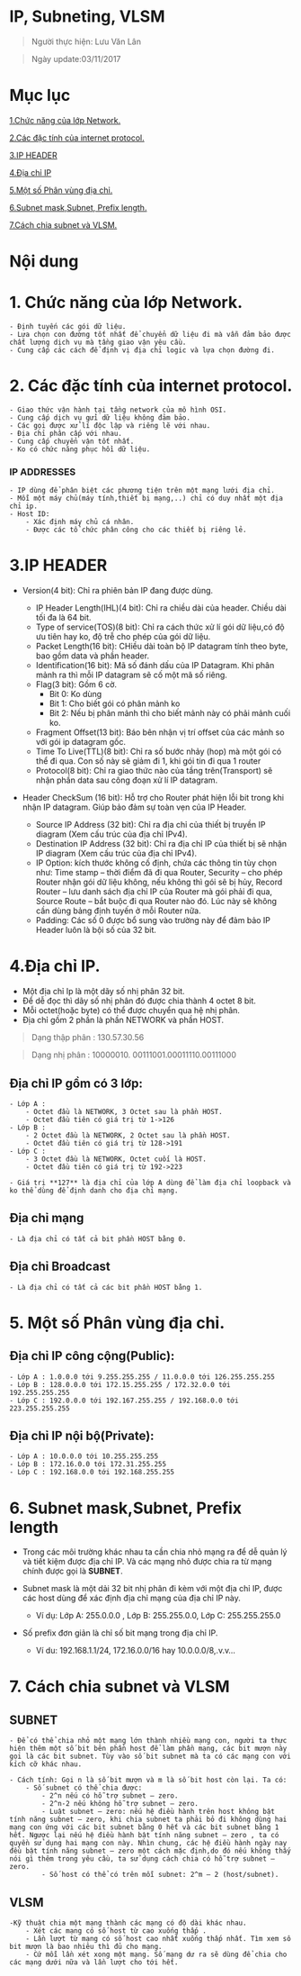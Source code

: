 # IP, Subneting, VLSM

>Người thực hiện: Lưu Văn Lân

>Ngày update:03/11/2017

# Mục lục

[1.Chức năng của lớp Network.](#1)

[2.Các đặc tính của internet protocol.](#2)

[3.IP HEADER](#3)

[4.Địa chỉ IP](#4)

[5.Một số Phân vùng địa chỉ.](#5)

[6.Subnet mask,Subnet, Prefix length.](#6)

[7.Cách chia subnet và VLSM.](#7)

# Nội dung

<a name="1"></a>
# 1. Chức năng của lớp Network.
	- Định tuyến các gói dữ liệu.
	- Lựa chọn con đường tốt nhất để chuyển dữ liệu đi mà vẫn đảm bảo được chất lượng dịch vụ mà tầng giao vận yêu cầu.
	- Cung cấp các cách để định vị địa chỉ logic và lựa chọn đường đi.

<a name="2"></a>
# 2. Các đặc tính của internet protocol.
	- Giao thức vận hành tại tầng network của mô hình OSI.
	- Cung cấp dịch vụ gửi dữ liệu không đảm bảo.
	- Các gọi được xử lí độc lập và riêng lẽ với nhau.
	- Địa chỉ phân cấp với nhau.
	- Cung cấp chuyển vận tốt nhất.
	- Ko có chức năng phục hồi dữ liệu.

### IP ADDRESSES
	- IP dùng để phân biệt các phương tiện trên một mạng lưới địa chỉ.
	- Mỗi một máy chủ(máy tính,thiết bị mạng,..) chỉ có duy nhất một địa chỉ ip.
	- Host ID:
		- Xác định máy chủ cá nhân.
		- Được các tổ chức phân công cho các thiết bị riêng lẻ.

<a name="3"></a>
# 3.IP HEADER

- Version(4 bit): Chỉ ra phiên bản IP đang được dùng.
	- IP Header Length(IHL)(4 bit): Chỉ ra chiều dài của header. Chiều dài tối đa là 64 bit.
	- Type of service(TOS)(8 bit): Chỉ ra cách thức xử lí gói dữ liệu,có độ ưu tiên hay ko, độ trễ cho phép của gói dữ liệu.
	- Packet Length(16 bit): CHiều dài toàn bộ IP datagram tính theo byte, bao gồm data và phần header.
	- Identification(16 bit): Mã số đánh dấu của IP Datagram. Khi phân mảnh ra thì mỗi IP datagram sẽ cố một mã số riêng.
	- Flag(3 bit): Gồm 6 cờ.
		- Bit 0: Ko dùng
		- Bit 1: Cho biết gói có phân mảnh ko
		- Bit 2: Nếu bị phân mảnh thì cho biết mảnh này có phải mảnh cuối ko.
	- Fragment Offset(13 bit): Báo bên nhận vị trí offset của các mảnh so với gói ip datagram gốc.
	- Time To Live(TTL)(8 bit):  Chỉ ra số bước nhảy (hop) mà một gói có thể đi qua. Con số này sẽ giảm đi 1, khi gói tin đi qua 1 router
	- Protocol(8 bit): Chỉ ra giao thức nào của tầng trên(Transport) sẽ nhận phần data sau công đoạn xử lí IP datagram.

- Header CheckSum (16 bit): Hỗ trợ cho Router phát hiện lỗi bit trong khi nhận IP datagram. Giúp bảo đảm sự toàn vẹn của IP Header.
	- Source IP Address (32 bit): Chỉ ra địa chỉ của thiết bị truyền IP diagram (Xem cấu trúc của địa chỉ IPv4).
	- Destination IP Address (32 bit): Chỉ ra địa chỉ IP của thiết bị sẽ nhận IP diagram (Xem cấu trúc của địa chỉ IPv4).
	- IP Option: kích thước không cố định, chứa các thông tin tùy chọn như: Time stamp – thời điểm đã đi qua Router, Security – cho phép Router nhận gói dữ liệu không, nếu không thì gói sẽ bị hủy, Record Router – lưu danh sách địa chỉ IP của Router mà gói phải đi qua, Source Route – bắt buộc đi qua Router nào đó. Lúc này sẽ không cần dùng bảng định tuyến ở mỗi Router nữa.
	- Padding: Các số 0 được bổ sung vào trường này để đảm bảo IP Header luôn là bội số của 32 bit.

<a name="4"></a>
# 4.Địa chỉ IP.
- Một địa chỉ Ip là một dãy số nhị phân 32 bit.
- Để dễ đọc thì dãy số nhị phân đó được chia thành 4 octet 8 bit.
- Mỗi octet(hoặc byte) có thể được chuyển qua hệ nhị phân.
- Địa chỉ gồm 2 phần là phần NETWORK và phần HOST.

>Dạng thập phân : 130.57.30.56

>Dạng nhị phân : 10000010. 00111001.00011110.00111000

## Địa chỉ IP gồm có 3 lớp:
	- Lớp A : 
		- Octet đầu là NETWORK, 3 Octet sau là phần HOST. 
		- Octet đầu tiên có giá trị từ 1->126
	- Lớp B : 
		- 2 Octet đầu là NETWORK, 2 Octet sau là phần HOST.
		- Octet đầu tiên có giá trị từ 128->191
	- Lớp C : 
		- 3 Octet đầu là NETWORK, Octet cuối là HOST.
		- Octet đầu tiên có giá trị từ 192->223

	- Giá trị **127** là địa chỉ của lớp A dùng để làm địa chỉ loopback và ko thể dùng để định danh cho địa chỉ mạng.

## Địa chỉ mạng
	- Là địa chỉ có tất cả bit phần HOST bằng 0.

## Địa chỉ Broadcast
	- Là địa chỉ có tất cả các bit phần HOST bằng 1.

<a name="5"></a>
# 5. Một số Phân vùng địa chỉ.

## Địa chỉ IP công cộng(Public):
	- Lớp A : 1.0.0.0 tới 9.255.255.255 / 11.0.0.0 tới 126.255.255.255
	- Lớp B : 128.0.0.0 tới 172.15.255.255 / 172.32.0.0 tới 192.255.255.255
	- Lớp C : 192.0.0.0 tới 192.167.255.255 / 192.168.0.0 tới 223.255.255.255

## Địa chỉ IP nội bộ(Private):
	- Lớp A : 10.0.0.0 tới 10.255.255.255
	- Lớp B : 172.16.0.0 tới 172.31.255.255
	- Lớp C : 192.168.0.0 tới 192.168.255.255

<a name="6"></a>
# 6. Subnet mask,Subnet, Prefix length
- Trong các môi trường khác nhau ta cần chia nhỏ mạng ra để dễ quản lý và tiết kiệm được địa chỉ IP. Và các mạng nhỏ được chia ra từ mạng chính được gọi là **SUBNET**.

- Subnet mask là một dải 32 bit nhị phân đi kèm với một địa chỉ IP, được các host dùng để xác định địa chỉ mạng của địa chỉ IP này.
	- Ví dụ: Lớp A: 255.0.0.0 , Lớp B: 255.255.0.0, Lớp C: 255.255.255.0

- Số prefix đơn giản là chỉ số bit mạng trong địa chỉ IP.
	- Ví du: 192.168.1.1/24, 172.16.0.0/16 hay 10.0.0.0/8,.v.v…

<a name="7"></a>
# 7. Cách chia subnet và VLSM

## SUBNET
	- Để có thể chia nhỏ một mạng lớn thành nhiều mạng con, người ta thực hiện thêm một số bit bên phần host để làm phần mạng, các bit mượn này gọi là các bit subnet. Tùy vào số bit subnet mà ta có các mạng con với kích cỡ khác nhau.

	- Cách tính: Gọi n là số bit mượn và m là số bit host còn lại. Ta có: 
		- Số subnet có thể chia được:
 			- 2^n nếu có hỗ trợ subnet – zero.
 			- 2^n-2 nếu không hỗ trợ subnet – zero.
			- Luật subnet – zero: nếu hệ điều hành trên host không bật tính năng subnet – zero, khi chia subnet ta phải bỏ đi không dùng hai mạng con ứng với các bit subnet bằng 0 hết và các bit subnet bằng 1 hết. Ngược lại nếu hệ điều hành bật tính năng subnet – zero , ta có quyền sử dụng hai mạng con này. Nhìn chung, các hệ điều hành ngày nay đều bật tính năng subnet – zero một cách mặc định,do đó nếu không thấy nói gì thêm trong yêu cầu, ta sử dụng cách chia có hỗ trợ subnet – zero.
			- Số host có thể có trên mỗi subnet: 2^m – 2 (host/subnet). 

## VLSM
	-Kỹ thuật chia một mạng thành các mạng có độ dài khác nhau.
		- Xét các mạng có số host từ cao xuống thấp .
		- Lần lượt từ mạng có số host cao nhất xuống thấp nhất. Tìm xem số bit mượn là bao nhiêu thì đủ cho mạng. 
		- Cứ mỗi lần xét xong một mạng. Số mạng dư ra sẽ dùng để chia cho các mạng dưới nữa và lần lượt cho tới hết.

